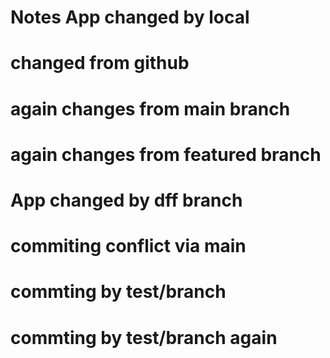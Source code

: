 # Notes App changed by local
# changed from github

# again changes from main branch

# again changes from featured branch

# App changed by dff branch

# commiting conflict via main

# commting by test/branch

# commting by test/branch again